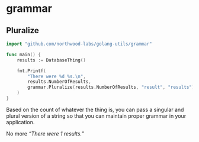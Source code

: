# grammar

## Pluralize

```go
import "github.com/northwood-labs/golang-utils/grammar"

func main() {
    results := DatabaseThing()

    fmt.Printf(
        "There were %d %s.\n",
        results.NumberOfResults,
        grammar.Pluralize(results.NumberOfResults, "result", "results")
    )
}
```

Based on the count of whatever the thing is, you can pass a singular and plural version of a string so that you can maintain proper grammar in your application.

No more _“There were 1 results.”_
